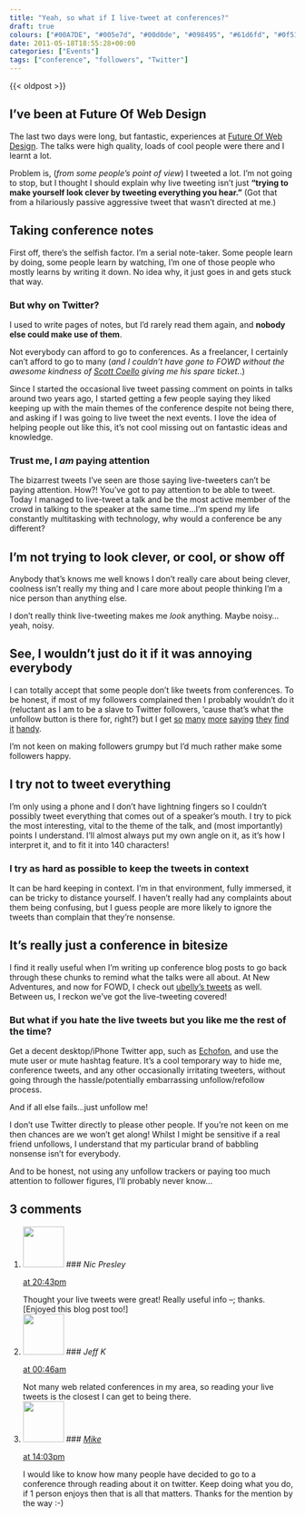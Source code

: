 ```yaml
---
title: "Yeah, so what if I live-tweet at conferences?"
draft: true
colours: ["#00A7DE", "#005e7d", "#00d0de", "#098495", "#61d6fd", "#0f5166", "#00dedc"]
date: 2011-05-18T18:55:28+00:00
categories: ["Events"]
tags: ["conference", "followers", "Twitter"]
---
```


{{< oldpost >}}

## I’ve been at Future Of Web Design

The last two days were long, but fantastic, experiences at [Future Of Web Design](http://futureofwebdesign.com). The talks were high quality, loads of cool people were there and I learnt a lot.

Problem is, (*from some people’s point of view*) I tweeted a lot. I’m not going to stop, but I thought I should explain why live tweeting isn’t just **“trying to make yourself look clever by tweeting everything you hear.”** (Got that from a hilariously passive aggressive tweet that wasn’t directed at me.)

## Taking conference notes

First off, there’s the selfish factor. I’m a serial note-taker. Some people learn by doing, some people learn by watching, I’m one of those people who mostly learns by writing it down. No idea why, it just goes in and gets stuck that way.

### But why on Twitter?

I used to write pages of notes, but I’d rarely read them again, and **nobody else could make use of them**.

Not everybody can afford to go to conferences. As a freelancer, I certainly can’t afford to go to many (*and I couldn’t have gone to FOWD without the awesome kindness of [Scott Coello](http://cribble.net) giving me his spare ticket.*.)

Since I started the occasional live tweet passing comment on points in talks around two years ago, I started getting a few people saying they liked keeping up with the main themes of the conference despite not being there, and asking if I was going to live tweet the next events. I love the idea of helping people out like this, it’s not cool missing out on fantastic ideas and knowledge.

### Trust me, I *am* paying attention

The bizarrest tweets I’ve seen are those saying live-tweeters can’t be paying attention. How?! You’ve got to pay attention to be able to tweet. Today I managed to live-tweet a talk and be the most active member of the crowd in talking to the speaker at the same time&#8230;I’m spend my life constantly multitasking with technology, why would a conference be any different?

## I’m not trying to look clever, or cool, or show off

Anybody that’s knows me well knows I don’t really care about being clever, coolness isn’t really my thing and I care more about people thinking I’m a nice person than anything else.

I don’t really think live-tweeting makes me *look* anything. Maybe noisy&#8230;yeah, noisy.

## See, I wouldn’t just do it if it was annoying everybody

I can totally accept that some people don’t like tweets from conferences. To be honest, if most of my followers complained then I probably wouldn’t do it (reluctant as I am to be a slave to Twitter followers, ’cause that’s what the unfollow button is there for, right?) but I get [so](http://twitter.com/#!/chezy/status/70467979703365633) [many](http://twitter.com/#!/AdamWintle/status/70466722662068224) [more](http://twitter.com/#!/GeorgeGliddon/status/70479121116966914) [saying](http://twitter.com/#!/hbuchel/status/70824141082730497) [they](http://twitter.com/#!/suzicatherine/status/70813684078878721) [find](http://twitter.com/#!/technokitten/status/70799014534184960) [it](http://twitter.com/#!/chergaoui/status/70785165907070976) [handy](http://twitter.com/#!/kieranajp/status/70495588948512768).

I’m not keen on making followers grumpy but I’d much rather make some followers happy.

## I try not to tweet everything

I’m only using a phone and I don’t have lightning fingers so I couldn’t possibly tweet everything that comes out of a speaker’s mouth. I try to pick the most interesting, vital to the theme of the talk, and (most importantly) points I understand. I’ll almost always put my own angle on it, as it’s how I interpret it, and to fit it into 140 characters!

### I try as hard as possible to keep the tweets in context

It can be hard keeping in context. I’m in that environment, fully immersed, it can be tricky to distance yourself. I haven’t really had any complaints about them being confusing, but I guess people are more likely to ignore the tweets than complain that they’re nonsense.

## It’s really just a conference in bitesize

I find it really useful when I’m writing up conference blog posts to go back through these chunks to remind what the talks were all about. At New Adventures, and now for FOWD, I check out [ubelly’s tweets](http://twitter.com/ubelly) as well. Between us, I reckon we’ve got the live-tweeting covered!

### But what if you hate the live tweets but you like me the rest of the time?

Get a decent desktop/iPhone Twitter app, such as [Echofon](http://www.echofon.com/), and use the mute user or mute hashtag feature. It’s a cool temporary way to hide me, conference tweets, and any other occasionally irritating tweeters, without going through the hassle/potentially embarrassing unfollow/refollow process.

And if all else fails&#8230;just unfollow me!

I don’t use Twitter directly to please other people. If you’re not keen on me then chances are we won’t get along! Whilst I might be sensitive if a real friend unfollows, I understand that my particular brand of babbling nonsense isn’t for everybody.

And to be honest, not using any unfollow trackers or paying too much attention to follower figures, I’ll probably never know&#8230;

## 3 comments

<ol class="commentlist">
	<li class="comment even thread-even depth-1" id="li-comment-197">
			<div class="comment-author vcard">
			<img alt='' src='http://2.gravatar.com/avatar/20baff407ac9c795a1a0a61eaa6d9a6d?s=72&amp;d=mm&amp;r=g' srcset='http://2.gravatar.com/avatar/20baff407ac9c795a1a0a61eaa6d9a6d?s=144&amp;d=mm&amp;r=g 2x' class='avatar avatar-72 photo' height='72' width='72' />
### <cite class="fn">Nic Presley</cite>
		</div>
		<aside class="comment-meta commentmetadata"><p><a href="#comment-197"><time datetime="2011-05-18T20:43:02+00:00" pubdate class="published">
		 at <span class="hours">20:43pm</span></time></a></p>
	</aside>
	<div class="comment-entry">
		Thought your live tweets were great!  Really useful info –; thanks.  [Enjoyed this blog post too!] 
	</div>
</li>
	<li class="comment odd alt thread-odd thread-alt depth-1" id="li-comment-198">
			<div class="comment-author vcard">
			<img alt='' src='http://0.gravatar.com/avatar/68b99c3d440ad63009478c58b4ec25f3?s=72&amp;d=mm&amp;r=g' srcset='http://0.gravatar.com/avatar/68b99c3d440ad63009478c58b4ec25f3?s=144&amp;d=mm&amp;r=g 2x' class='avatar avatar-72 photo' height='72' width='72' />
### <cite class="fn">Jeff K</cite>
		</div>
		<aside class="comment-meta commentmetadata"><p><a href="#comment-198"><time datetime="2011-05-23T00:46:12+00:00" pubdate class="published">
		 at <span class="hours">00:46am</span></time></a></p>
	</aside>
	<div class="comment-entry">
		Not many web related conferences in my area, so reading your live tweets is the closest I can get to being there.
	</div>
</li>
	<li class="comment even thread-even depth-1" id="li-comment-199">
			<div class="comment-author vcard">
			<img alt='' src='http://2.gravatar.com/avatar/e00d8a7766a22de7d89d22f75f22f7d7?s=72&amp;d=mm&amp;r=g' srcset='http://2.gravatar.com/avatar/e00d8a7766a22de7d89d22f75f22f7d7?s=144&amp;d=mm&amp;r=g 2x' class='avatar avatar-72 photo' height='72' width='72' />
### <cite class="fn"><a href='http://www.chezy.co.uk' rel='external nofollow' class='url'>Mike</a></cite>
		</div>
		<aside class="comment-meta commentmetadata"><p><a href="#comment-199"><time datetime="2011-06-03T14:03:29+00:00" pubdate class="published">
		 at <span class="hours">14:03pm</span></time></a></p>
	</aside>
	<div class="comment-entry">
		I would like to know how many people have decided to go to a conference through reading about it on twitter. Keep doing what you do, if 1 person enjoys then that is all that matters. Thanks for the mention by the way :-)
	</div>
</li>
</ol>

	

